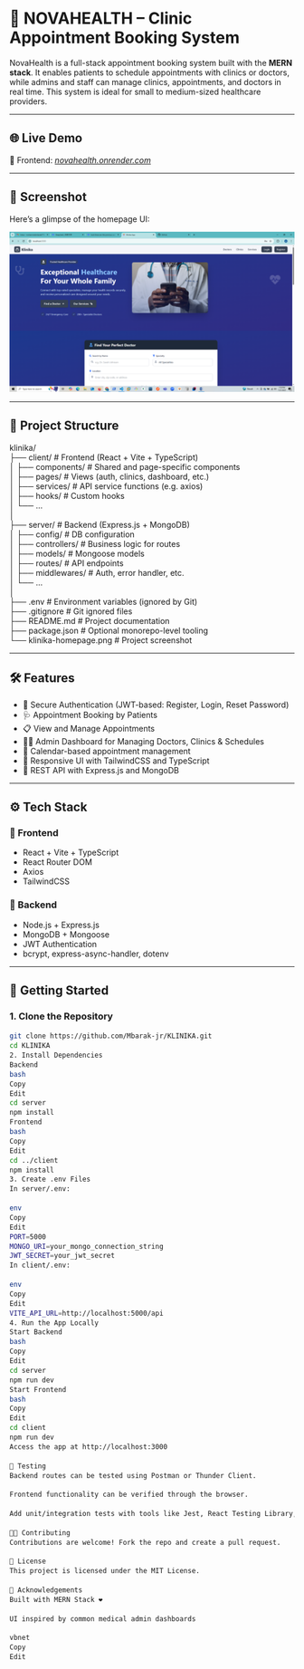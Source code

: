 # 🏥 NOVAHEALTH – Clinic Appointment Booking System

NovaHealth is a full-stack appointment booking system built with the **MERN stack**. It enables patients to schedule appointments with clinics or doctors, while admins and staff can manage clinics, appointments, and doctors in real time. This system is ideal for small to medium-sized healthcare providers.

---

## 🌐 Live Demo

🚀 Frontend: [_novahealth.onrender.com_](https://novahealth.onrender.com)

---

## 📸 Screenshot

Here’s a glimpse of the homepage UI:

![Klinika Homepage](./screenshots/klinika-homepage.png)

---

## 📁 Project Structure

klinika/  
├── client/ # Frontend (React + Vite + TypeScript)  
│ ├── components/ # Shared and page-specific components  
│ ├── pages/ # Views (auth, clinics, dashboard, etc.)  
│ ├── services/ # API service functions (e.g. axios)  
│ ├── hooks/ # Custom hooks  
│ └── ...  
│  
├── server/ # Backend (Express.js + MongoDB)  
│ ├── config/ # DB configuration  
│ ├── controllers/ # Business logic for routes  
│ ├── models/ # Mongoose models  
│ ├── routes/ # API endpoints  
│ ├── middlewares/ # Auth, error handler, etc.  
│ └── ...  
│  
├── .env # Environment variables (ignored by Git)  
├── .gitignore # Git ignored files  
├── README.md # Project documentation  
├── package.json # Optional monorepo-level tooling  
└── klinika-homepage.png # Project screenshot

---

## 🛠️ Features

- 🔐 Secure Authentication (JWT-based: Register, Login, Reset Password)  
- 🩺 Appointment Booking by Patients  
- 📋 View and Manage Appointments  
- 🧑‍⚕️ Admin Dashboard for Managing Doctors, Clinics & Schedules  
- 📅 Calendar-based appointment management  
- 🧘 Responsive UI with TailwindCSS and TypeScript  
- 🔄 REST API with Express.js and MongoDB  

---

## ⚙️ Tech Stack

### 🔹 Frontend  
- React + Vite + TypeScript  
- React Router DOM  
- Axios  
- TailwindCSS  

### 🔹 Backend  
- Node.js + Express.js  
- MongoDB + Mongoose  
- JWT Authentication  
- bcrypt, express-async-handler, dotenv  

---

## 🚀 Getting Started

### 1. Clone the Repository

```bash
git clone https://github.com/Mbarak-jr/KLINIKA.git
cd KLINIKA
2. Install Dependencies
Backend
bash
Copy
Edit
cd server
npm install
Frontend
bash
Copy
Edit
cd ../client
npm install
3. Create .env Files
In server/.env:

env
Copy
Edit
PORT=5000
MONGO_URI=your_mongo_connection_string
JWT_SECRET=your_jwt_secret
In client/.env:

env
Copy
Edit
VITE_API_URL=http://localhost:5000/api
4. Run the App Locally
Start Backend
bash
Copy
Edit
cd server
npm run dev
Start Frontend
bash
Copy
Edit
cd client
npm run dev
Access the app at http://localhost:3000

🧪 Testing
Backend routes can be tested using Postman or Thunder Client.

Frontend functionality can be verified through the browser.

Add unit/integration tests with tools like Jest, React Testing Library, or Supertest.

🧑‍💻 Contributing
Contributions are welcome! Fork the repo and create a pull request.

📄 License
This project is licensed under the MIT License.

🙌 Acknowledgements
Built with MERN Stack ❤️

UI inspired by common medical admin dashboards

vbnet
Copy
Edit
